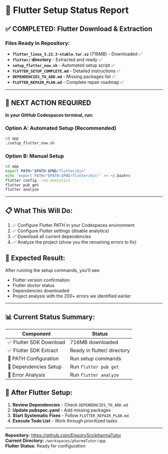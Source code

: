 # 🎯 Flutter Setup Status Report

## ✅ **COMPLETED: Flutter Download & Extraction**

### **Files Ready in Repository:**
- **`flutter_linux_3.22.3-stable.tar.xz`** (716MB) - Downloaded ✅
- **`flutter/` directory** - Extracted and ready ✅
- **`setup_flutter_now.sh`** - Automated setup script ✅
- **`FLUTTER_SETUP_COMPLETE.md`** - Detailed instructions ✅
- **`DEPENDENCIES_TO_ADD.md`** - Missing packages list ✅
- **`FLUTTER_REPAIR_PLAN.md`** - Complete repair roadmap ✅

---

## 🚀 **NEXT ACTION REQUIRED**

**In your GitHub Codespaces terminal, run:**

### **Option A: Automated Setup (Recommended)**
```bash
cd app
./setup_flutter_now.sh
```

### **Option B: Manual Setup**
```bash
cd app
export PATH="$PATH:$PWD/flutter/bin"
echo 'export PATH="$PATH:$PWD/flutter/bin"' >> ~/.bashrc
flutter config --no-analytics
flutter pub get
flutter analyze
```

---

## 📋 **What This Will Do:**
1. ✅ Configure Flutter PATH in your Codespaces environment
2. ✅ Configure Flutter settings (disable analytics)
3. ✅ Download all current dependencies
4. ✅ Analyze the project (show you the remaining errors to fix)

## 🎯 **Expected Result:**
After running the setup commands, you'll see:
- Flutter version confirmation
- Flutter doctor status
- Dependencies downloaded
- Project analysis with the 200+ errors we identified earlier

---

## 📊 **Current Status Summary:**
| Component | Status |
|-----------|---------|
| ✅ Flutter SDK Download | 716MB downloaded |
| ✅ Flutter SDK Extract | Ready in flutter/ directory |
| 🔄 PATH Configuration | Run setup commands |
| 🔄 Dependencies Setup | Run `flutter pub get` |
| 🔄 Error Analysis | Run `flutter analyze` |

## 🔄 **After Flutter Setup:**
1. **Review Dependencies** - Check `DEPENDENCIES_TO_ADD.md`
2. **Update pubspec.yaml** - Add missing packages
3. **Start Systematic Fixes** - Follow `FLUTTER_REPAIR_PLAN.md`
4. **Execute Todo List** - Work through prioritized tasks

---

**Repository:** https://github.com/EnquiryScr/pharmaTutor  
**Current Directory:** `/workspaces/pharmaTutor/app`  
**Flutter Status:** Ready for configuration